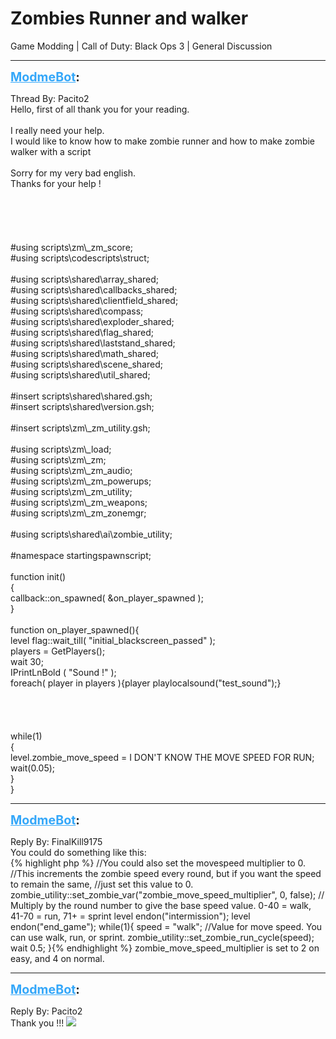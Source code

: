 # Zombies Runner and walker
Game Modding | Call of Duty: Black Ops 3 | General Discussion

---
<strong style="font-size: 1.4em;"><span style="text-decoration: underline;text-decoration-color: #34a7f9;"><span style="color:#34a7f9;">ModmeBot</span></span>:</strong>

<p>Thread By: Pacito2<br />Hello, first of all thank you for your reading.<br /><br />I really need your help.<br />I would like to know how to make zombie runner and how to make zombie walker with a script<br /> <br />Sorry for my very bad english.<br />Thanks for your help !<br /> <br /> <br /> <br /> <br /> <br />#using scripts\zm\_zm_score;<br />#using scripts\codescripts\struct;<br /><br />#using scripts\shared\array_shared;<br />#using scripts\shared\callbacks_shared;<br />#using scripts\shared\clientfield_shared;<br />#using scripts\shared\compass;<br />#using scripts\shared\exploder_shared;<br />#using scripts\shared\flag_shared;<br />#using scripts\shared\laststand_shared;<br />#using scripts\shared\math_shared;<br />#using scripts\shared\scene_shared;<br />#using scripts\shared\util_shared;<br /><br />#insert scripts\shared\shared.gsh;<br />#insert scripts\shared\version.gsh;<br /><br />#insert scripts\zm\_zm_utility.gsh;<br /><br />#using scripts\zm\_load;<br />#using scripts\zm\_zm;<br />#using scripts\zm\_zm_audio;<br />#using scripts\zm\_zm_powerups;<br />#using scripts\zm\_zm_utility;<br />#using scripts\zm\_zm_weapons;<br />#using scripts\zm\_zm_zonemgr;<br /><br />#using scripts\shared\ai\zombie_utility;<br /><br />#namespace startingspawnscript;<br /><br />function init()<br />{<br />    callback::on_spawned( &amp;on_player_spawned );<br />}<br /><br />function on_player_spawned(){<br />    level flag::wait_till( &quot;initial_blackscreen_passed&quot; );<br />    players = GetPlayers();<br />    wait 30;<br />    IPrintLnBold ( &quot;Sound !&quot; );<br />    foreach( player in players ){player playlocalsound(&quot;test_sound&quot;);}<br />    <br />    <br />    <br />    <br />    while(1)<br />    {<br />        level.zombie_move_speed = I DON&#39;T KNOW THE MOVE SPEED FOR RUN;<br />        wait(0.05);<br />    }<br />}</p>

---
<strong style="font-size: 1.4em;"><span style="text-decoration: underline;text-decoration-color: #34a7f9;"><span style="color:#34a7f9;">ModmeBot</span></span>:</strong>

<p>Reply By: FinalKill9175<br />You could do something like this: <br />{% highlight php %}
//You could also set the movespeed multiplier to 0.
//This increments the zombie speed every round, but if you want the speed to remain the same,
//just set this value to 0.
zombie_utility::set_zombie_var("zombie_move_speed_multiplier", 0, false);    //  Multiply by the round number to give the base speed value.  0-40 = walk, 41-70 = run, 71+ = sprint
level endon("intermission");
level endon("end_game");
while(1){
     speed = "walk"; //Value for move speed. You can use walk, run, or sprint.
     zombie_utility::set_zombie_run_cycle(speed);
     wait 0.5;
}{% endhighlight %}
zombie_move_speed_multiplier is set to 2 on easy, and 4 on normal.</p>

---
<strong style="font-size: 1.4em;"><span style="text-decoration: underline;text-decoration-color: #34a7f9;"><span style="color:#34a7f9;">ModmeBot</span></span>:</strong>

<p>Reply By: Pacito2<br />Thank you !!! <img style="max-width: 500px;" src="http://aviacreations.com/modme/emoticons/smile.png"></p>
